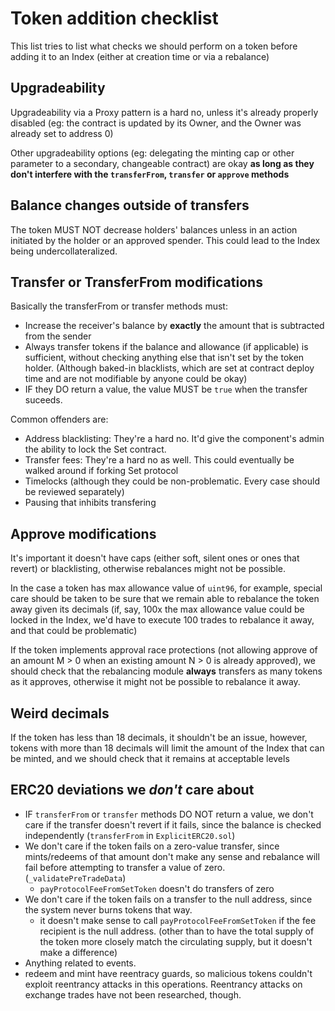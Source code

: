 # Token addition checklist
This list tries to list what checks we should perform on a token before adding it to an Index (either at creation time or via a rebalance)

Upgradeability
--------------
Upgradeability via a Proxy pattern is a hard no, unless it's already properly disabled (eg: the contract is updated by its Owner, and the Owner was already set to address 0)

Other upgradeability options (eg: delegating the minting cap or other parameter to a secondary, changeable contract) are okay **as long as they don't interfere with the `transferFrom`, `transfer` or `approve` methods** 

Balance changes outside of transfers
------------------------------------
The token MUST NOT decrease holders' balances unless in an action initiated by the holder or an approved spender. This could lead to the Index being undercollateralized.

Transfer or TransferFrom modifications
--------------------------------------
Basically the transferFrom or transfer methods must:
- Increase the receiver's balance by **exactly** the amount that is subtracted from the sender
- Always transfer tokens if the balance and allowance (if applicable) is sufficient, without checking anything else that isn't set by the token holder. (Although baked-in blacklists, which are set at contract deploy time and are not modifiable by anyone could be okay)
- IF they DO return a value, the value MUST be `true` when the transfer suceeds.

Common offenders are:
- Address blacklisting:  They're a hard no. It'd give the component's admin the ability to lock the Set contract.
- Transfer fees: They're a hard no as well. This could eventually be walked around if forking Set protocol
- Timelocks (although they could be non-problematic. Every case should be reviewed separately)
- Pausing that inhibits transfering

Approve modifications
---------------------
It's important it doesn't have caps (either soft, silent ones or ones that revert) or blacklisting, otherwise rebalances might not be possible.

In the case a token has max allowance value of `uint96`, for example, special care should be taken  to be sure that we remain able to rebalance the token away given its decimals (if, say, 100x the max allowance value could be locked in the Index, we'd have to execute 100 trades to rebalance it away, and that could be problematic)

If the token implements approval race protections (not allowing approve of an amount M > 0 when an existing amount N > 0 is already approved), we should check that the rebalancing module **always** transfers as many tokens as it approves, otherwise it might not be possible to rebalance it away.

Weird decimals
--------------
If the token has less than 18 decimals, it shouldn't be an issue, however, tokens with more than 18 decimals will limit the amount of the Index that can be minted, and we should check that it remains at acceptable levels

ERC20 deviations we _don't_ care about
---------------------------------------------
- IF `transferFrom` or `transfer` methods DO NOT return a value, we don't care if the transfer doesn't revert if it fails, since the balance is checked independently (`transferFrom` in `ExplicitERC20.sol`)
- We don't care if the token fails on a zero-value transfer, since mints/redeems of that amount don't make any sense and rebalance will fail before attempting to transfer a value of zero. (`_validatePreTradeData`)
    - `payProtocolFeeFromSetToken` doesn't do transfers of zero
- We don't care if the token fails on a transfer to the null address, since the system never burns tokens that way.
    - it doesn't make sense to call `payProtocolFeeFromSetToken` if the fee recipient is the null address. (other than to have the total supply of the token more closely match the circulating supply, but it doesn't make a difference)
- Anything related to events.
- redeem and mint have reentracy guards, so malicious tokens couldn't exploit reentrancy attacks in this operations. Reentrancy attacks on exchange trades have not been researched, though.
